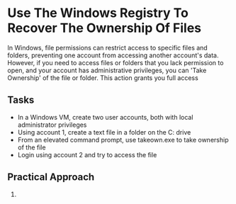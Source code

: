 # Use The Windows Registry To Recover The Ownership Of Files
In Windows, file permissions can restrict access to specific files and folders, preventing one account from accessing another account's data. However, if you need to access files or folders that you lack permission to open, and your account has administrative privileges, you can 'Take Ownership' of the file or folder. This action grants you full access


## Tasks
- In a Windows VM, create two user accounts, both with local administrator privileges
- Using account 1, create a text file in a folder on the C: drive
- From an elevated command prompt, use takeown.exe to take ownership of the file
- Login using account 2 and try to access the file



## Practical Approach
1. 
